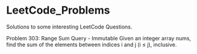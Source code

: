 # LeetCode_Problems
Solutions to some interesting LeetCode Questions. 

Problem 303: Range Sum Query - Immutable
Given an integer array nums, find the sum of the elements between indices i and j (i ≤ j), inclusive.
